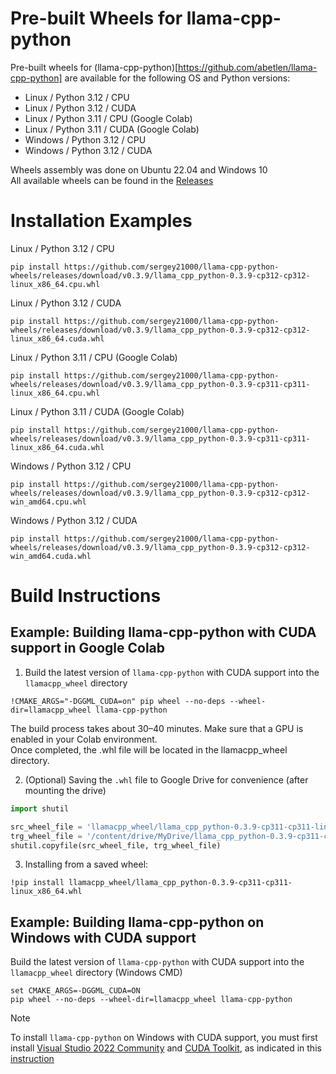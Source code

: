 

# Pre-built Wheels for llama-cpp-python

Pre-built wheels for (llama-cpp-python)[https://github.com/abetlen/llama-cpp-python] are available for the following OS and Python versions:
- Linux / Python 3.12 / CPU
- Linux / Python 3.12 / CUDA
- Linux / Python 3.11 / CPU (Google Colab)
- Linux / Python 3.11 / CUDA (Google Colab)
- Windows / Python 3.12 / CPU
- Windows / Python 3.12 / CUDA

Wheels assembly was done on Ubuntu 22.04 and Windows 10  
All available wheels can be found in the [Releases](https://github.com/sergey21000/llama-cpp-python-wheels/releases)


# Installation Examples

Linux / Python 3.12 / CPU
```
pip install https://github.com/sergey21000/llama-cpp-python-wheels/releases/download/v0.3.9/llama_cpp_python-0.3.9-cp312-cp312-linux_x86_64.cpu.whl
```

Linux / Python 3.12 / CUDA
```
pip install https://github.com/sergey21000/llama-cpp-python-wheels/releases/download/v0.3.9/llama_cpp_python-0.3.9-cp312-cp312-linux_x86_64.cuda.whl
```

Linux / Python 3.11 / CPU (Google Colab)
```
pip install https://github.com/sergey21000/llama-cpp-python-wheels/releases/download/v0.3.9/llama_cpp_python-0.3.9-cp311-cp311-linux_x86_64.cpu.whl
```

Linux / Python 3.11 / CUDA (Google Colab)
```
pip install https://github.com/sergey21000/llama-cpp-python-wheels/releases/download/v0.3.9/llama_cpp_python-0.3.9-cp311-cp311-linux_x86_64.cuda.whl
```

Windows / Python 3.12 / CPU
```
pip install https://github.com/sergey21000/llama-cpp-python-wheels/releases/download/v0.3.9/llama_cpp_python-0.3.9-cp312-cp312-win_amd64.cpu.whl
```

Windows / Python 3.12 / CUDA
```
pip install https://github.com/sergey21000/llama-cpp-python-wheels/releases/download/v0.3.9/llama_cpp_python-0.3.9-cp312-cp312-win_amd64.cuda.whl
```


# Build Instructions

## Example: Building llama-cpp-python with CUDA support in Google Colab

1) Build the latest version of `llama-cpp-python` with CUDA support into the `llamacpp_wheel` directory
```
!CMAKE_ARGS="-DGGML_CUDA=on" pip wheel --no-deps --wheel-dir=llamacpp_wheel llama-cpp-python
```
The build process takes about 30–40 minutes. Make sure that a GPU is enabled in your Colab environment.  
Once completed, the .whl file will be located in the llamacpp_wheel directory.

2) (Optional) Saving the `.whl` file to Google Drive for convenience (after mounting the drive)
```python
import shutil

src_wheel_file = 'llamacpp_wheel/llama_cpp_python-0.3.9-cp311-cp311-linux_x86_64.whl'
trg_wheel_file = '/content/drive/MyDrive/llama_cpp_python-0.3.9-cp311-cp311-linux_x86_64.whl'
shutil.copyfile(src_wheel_file, trg_wheel_file)
```

3) Installing from a saved wheel:
```
!pip install llamacpp_wheel/llama_cpp_python-0.3.9-cp311-cp311-linux_x86_64.whl
```


## Example: Building llama-cpp-python on Windows with CUDA support

Build the latest version of `llama-cpp-python` with CUDA support into the `llamacpp_wheel` directory (Windows CMD)
```
set CMAKE_ARGS=-DGGML_CUDA=ON
pip wheel --no-deps --wheel-dir=llamacpp_wheel llama-cpp-python
```

> [!NOTE]
> To install `llama-cpp-python` on Windows with CUDA support, you must first install [Visual Studio 2022 Community](https://visualstudio.microsoft.com/ru/downloads/) and [CUDA Toolkit](https://developer.nvidia.com/cuda-toolkit-archive), as indicated in this [instruction](https://github.com/abetlen/llama-cpp-python/discussions/871#discussion-5812096)  

